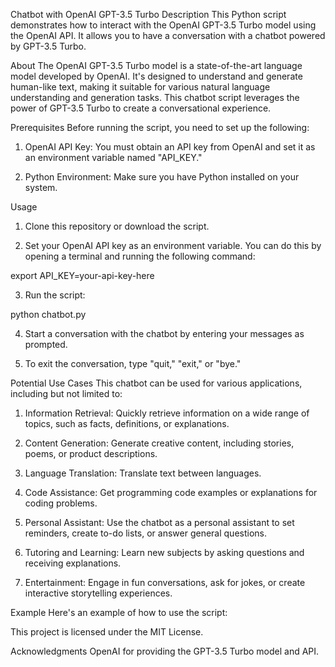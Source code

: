 Chatbot with OpenAI GPT-3.5 Turbo
Description
This Python script demonstrates how to interact with the OpenAI GPT-3.5 Turbo model using the OpenAI API. It allows you to have a conversation with a chatbot powered by GPT-3.5 Turbo.

About
The OpenAI GPT-3.5 Turbo model is a state-of-the-art language model developed by OpenAI. It's designed to understand and generate human-like text, making it suitable for various natural language understanding and generation tasks. This chatbot script leverages the power of GPT-3.5 Turbo to create a conversational experience.

Prerequisites
Before running the script, you need to set up the following:

1. OpenAI API Key: You must obtain an API key from OpenAI and set it as an environment variable named "API_KEY."

2. Python Environment: Make sure you have Python installed on your system.

Usage
1. Clone this repository or download the script.

2. Set your OpenAI API key as an environment variable. You can do this by opening a terminal and running the following command:

export API_KEY=your-api-key-here

3. Run the script:

python chatbot.py

4. Start a conversation with the chatbot by entering your messages as prompted.

5. To exit the conversation, type "quit," "exit," or "bye."

Potential Use Cases
This chatbot can be used for various applications, including but not limited to:

1. Information Retrieval: Quickly retrieve information on a wide range of topics, such as facts, definitions, or explanations.

2. Content Generation: Generate creative content, including stories, poems, or product descriptions.

3. Language Translation: Translate text between languages.

4. Code Assistance: Get programming code examples or explanations for coding problems.

5. Personal Assistant: Use the chatbot as a personal assistant to set reminders, create to-do lists, or answer general questions.

6. Tutoring and Learning: Learn new subjects by asking questions and receiving explanations.

7. Entertainment: Engage in fun conversations, ask for jokes, or create interactive storytelling experiences.

Example
Here's an example of how to use the script:


This project is licensed under the MIT License.

Acknowledgments
OpenAI for providing the GPT-3.5 Turbo model and API.
